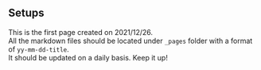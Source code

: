 ## Setups

This is the first page created on 2021/12/26.  
All the markdown files should be located under `_pages` folder with a format of `yy-mm-dd-title`.  
It should be updated on a daily basis. Keep it up!